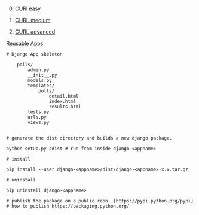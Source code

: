 


#### 

0. [CURl easy](http://www.yilmazhuseyin.com/blog/dev/curl-tutorial-examples-usage/)

1. [CURL medium](http://www.slashroot.in/curl-command-tutorial-linux-example-usage)

3. [CURL advanced](https://curl.haxx.se/docs/httpscripting.html)





















[Reusable Apps](https://docs.djangoproject.com/en/1.10/intro/reusable-apps/)


```
# Django App skeleton

    polls/
        admin.py
        __init__.py
        models.py
        templates/
            polls/
                detail.html
                index.html
                results.html
        tests.py
        urls.py
        views.py


# generate the dist directory and builds a new django package.

python setup.py sdist # run from inside django-<appname>

# install

pip install --user django-<appname>/dist/django-<appname>-x.x.tar.gz

# uninstall

pip uninstall django-<appname>

# publish the package on a public repo. [https://pypi.python.org/pypi]
# how to publish https://packaging.python.org/

```